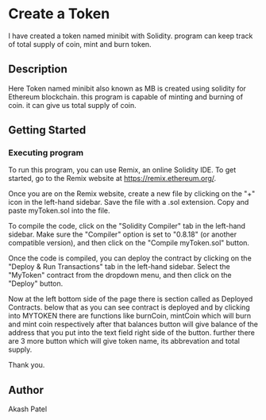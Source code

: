# Create a Token

I have created a token named minibit with Solidity. program can keep track of total supply of coin, mint and burn token. 

## Description

Here Token named minibit also known as MB is created using solidity for Ethereum blockchain. this program is capable of minting and burning of coin. it can give us total supply of coin.

## Getting Started

### Executing program

To run this program, you can use Remix, an online Solidity IDE. To get started, go to the Remix website at https://remix.ethereum.org/.

Once you are on the Remix website, create a new file by clicking on the "+" icon in the left-hand sidebar. Save the file with a .sol extension. Copy and paste myToken.sol into the file.

To compile the code, click on the "Solidity Compiler" tab in the left-hand sidebar. Make sure the "Compiler" option is set to "0.8.18" (or another compatible version), and then click on the "Compile myToken.sol" button.

Once the code is compiled, you can deploy the contract by clicking on the "Deploy & Run Transactions" tab in the left-hand sidebar. Select the "MyToken" contract from the dropdown menu, and then click on the "Deploy" button.

Now at the left bottom side of the page there is section called as Deployed Contracts. below that as you can see contract is deployed and by clicking into MYTOKEN there are functions like burnCoin, mintCoin which will burn and mint coin respectively after that balances button will give balance of the address that you put into the text field right side of the button. further there are 3 more button which will give token name, its abbrevation and total supply.

Thank you.

## Author

Akash Patel
